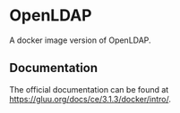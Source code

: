 # OpenLDAP

A docker image version of OpenLDAP.

## Documentation

The official documentation can be found at https://gluu.org/docs/ce/3.1.3/docker/intro/.
